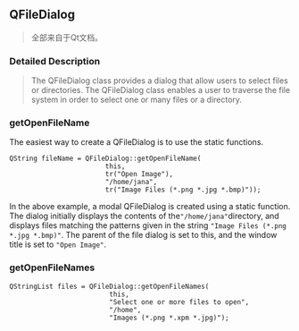 
## QFileDialog
> 全部来自于Qt文档。
### Detailed Description
> The QFileDialog class provides a dialog that allow users to select files or directories.
The QFileDialog class enables a user to traverse the file system in order to select one or many files or a directory.

### getOpenFileName
The easiest way to create a QFileDialog is to use the static functions.
```
QString fileName = QFileDialog::getOpenFileName(
                        this,
                        tr("Open Image"),
                        "/home/jana",
                        tr("Image Files (*.png *.jpg *.bmp)"));
```

In the above example, a modal QFileDialog is created using a static function.
The dialog initially displays the contents of the` "/home/jana" `directory,
and displays files matching the patterns given in the string `"Image Files (*.png *.jpg *.bmp)"`.
The parent of the file dialog is set to this, and the window title is set to `"Open Image"`.

### getOpenFileNames
```
QStringList files = QFileDialog::getOpenFileNames(
                         this,
                         "Select one or more files to open",
                         "/home",
                         "Images (*.png *.xpm *.jpg)");
```
